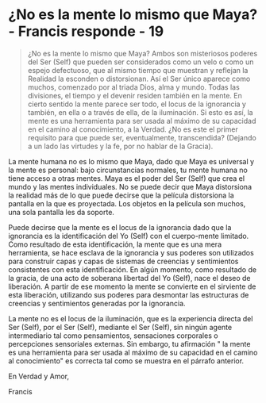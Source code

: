 # ¿No es la mente lo mismo que Maya? - Francis responde - 19

>¿No es la mente lo mismo que Maya? Ambos son misteriosos poderes del Ser (Self) que pueden ser considerados como un velo o como un espejo defectuoso, que al mismo tiempo que muestran y reflejan la Realidad la esconden o distorsionan. Así el Ser único aparece como muchos, comenzado por al triada Dios, alma y mundo. Todas las divisiones, el tiempo y el devenir residen también en la mente. En cierto sentido la mente parece ser todo, el locus de la ignorancia y también, en ella o a través de ella, de la iluminación. Si esto es así, la mente es una herramienta para ser usada al máximo de su capacidad en el camino al conocimiento, a la Verdad. ¿No es este el primer requisito para que puede ser, eventualmente, transcendida? (Dejando a un lado las virtudes y la fe, por no hablar de la Gracia).

La mente humana no es lo mismo que Maya, dado que Maya es universal y la mente es personal: bajo circunstancias normales, tu mente humana no tiene acceso a otras mentes. Maya es el poder del Ser (Self) que crea el mundo y las mentes individuales. No se puede decir que Maya distorsiona la realidad más de lo que puede decirse que la película distorsiona la pantalla en la que es proyectada. Los objetos en la película son muchos, una sola pantalla les da soporte.

Puede decirse que la mente es el locus de la ignorancia dado que la ignorancia es la identificación del Yo (Self) con el cuerpo-mente limitado. Como resultado de esta identificación, la mente que es una mera herramienta, se hace esclava de la ignorancia y sus poderes son utilizados para construir capas y capas de sistemas de creencias y sentimientos consistentes con esta identificación. En algún momento, como resultado de la gracia, de una acto de soberana libertad del Yo (Self), nace el deseo de liberación. A partir de ese momento la mente se convierte en el sirviente de esta liberación, utilizando sus poderes para desmontar las estructuras de creencias y sentimientos generadas por la ignorancia.

La mente no es el locus de la iluminación, que es la experiencia directa del Ser (Self), por el Ser (Self), mediante el Ser (Self), sin ningún agente intermediario tal como pensamientos, sensaciones corporales o percepciones sensoriales externas. Sin embargo, tu afirmación " la mente es una herramienta para ser usada al máximo de su capacidad en el camino al conocimiento" es correcta tal como se muestra en el párrafo anterior.

En Verdad y Amor,

Francis


